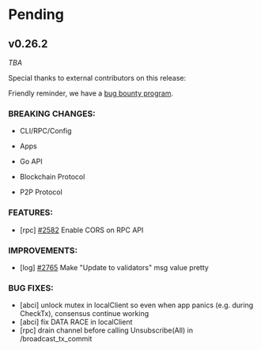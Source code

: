 # Pending

## v0.26.2

*TBA*

Special thanks to external contributors on this release:

Friendly reminder, we have a [bug bounty program](https://hackerone.com/tendermint).

### BREAKING CHANGES:

* CLI/RPC/Config

* Apps

* Go API

* Blockchain Protocol

* P2P Protocol

### FEATURES:

- [rpc] [\#2582](https://github.com/tendermint/tendermint/issues/2582) Enable CORS on RPC API

### IMPROVEMENTS:

- [log] [\#2765](https://github.com/tendermint/tendermint/issues/2765) Make "Update to validators" msg value pretty

### BUG FIXES:

- [abci] unlock mutex in localClient so even when app panics (e.g. during CheckTx), consensus continue working
- [abci] fix DATA RACE in localClient
- [rpc] drain channel before calling Unsubscribe(All) in /broadcast_tx_commit
